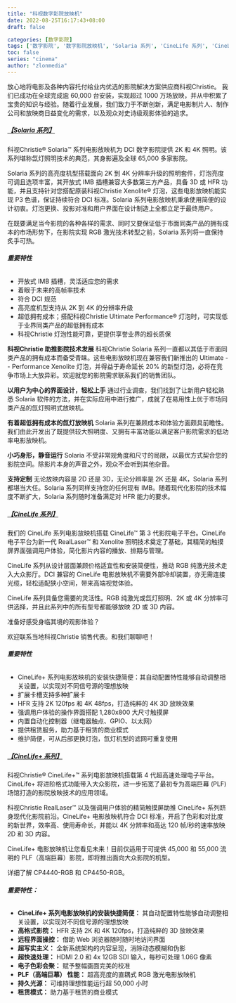 ```yaml
---
title: "科视数字影院放映机"
date: 2022-08-25T16:17:43+08:00
draft: false

categories: [数字影院]
tags: ['数字影院', '数字影院放映机', 'Solaria 系列', 'CineLife 系列', 'CineLife+ 系列']
toc: false
series: "cinema"
author: "zlonmedia"
---
```


放心地将电影及各种内容托付给业内优选的影院解决方案供应商科视Christie。 我们已成功在全球完成逾 60,000 台安装，实现超过 1000 万场放映，并从中积累了宝贵的知识与经验。随着行业发展，我们致力于不断创新，满足电影制片人、制作公司和放映商日益变化的需求，以及观众对史诗级观影体验的追求。<!--more-->

##### [**【Solaria 系列】**](http://zlon.com.cn/projector/christie/)
科视Christie® Solaria™ 系列电影放映机为 DCI 数字影院提供 2K 和 4K 照明。该系列堪称氙灯照明技术的典范，其身影遍及全球 65,000 多家影院。

Solaria 系列的高亮度机型搭载面向 2K 到 4K 分辨率升级的照明套件，灯泡亮度可调且选项丰富，其开放式 IMB 插槽兼容大多数第三方产品，具备 3D 或 HFR 功能，并且支持针对您搭配原装科视Christie Xenolite® 灯泡，这些电影放映机能实现 P3 色谱，保证持续符合 DCI 标准。Solaria 系列电影放映机秉承使用简便的设计初衷。灯泡更换、投影对准和用户界面在设计制造上全都立足于最终用户。

在既要满足当今影院的各种各样的需求、同时又要保证低于市面同类产品的拥有成本的市场形势下，在影院实现 RGB 激光技术转型之前，Solaria 系列将一直保持炙手可热。

###### **重要特性**
- 开放式 IMB 插槽，灵活适应您的需求
- 着眼于未来的高帧率技术
- 符合 DCI 规范
- 高亮度机型支持从 2K 到 4K 的分辨率升级
- 超低拥有成本；搭配科视Christie Ultimate Performance® 灯泡时，可实现低于业界同类产品的超低拥有成本
- 科视Christie 灯泡性能可靠，更提供享誉业界的超长质保

**科视Christie 助推影院技术发展**
科视Christie Solaria 系列一直都以其低于市面同类产品的拥有成本而备受青睐。这些电影放映机现在兼容我们新推出的 Ultimate - - Performance Xenolite 灯泡，并得益于寿命延长 20% 的新型灯泡，必将在竞争市场上大放异彩。欢迎就您的影院需求联系我们的销售团队。

**以用户为中心的界面设计，轻松上手**
通过行业调查，我们找到了让新用户轻松熟悉 Solaria 软件的方法，并在实际应用中进行推广，成就了在易用性上优于市场同类产品的氙灯照明式放映机。

**有着超低拥有成本的氙灯放映机**
Solaria 系列在兼顾成本和体验方面颇具前瞻性。我们由此开发出了既提供较大照明度、又拥有丰富功能以满足客户影院需求的低功率电影放映机。

**小巧身形，静音运行**
Solaria 不受非常规角度和尺寸的局限，以最优方式契合您的影院空间。除影片本身的声音之外，观众不会听到其他杂音。

**支持定制**
无论放映内容是 2D 还是 3D，无论分辨率是 2K 还是 4K，Solaria 系列都堪当大任。Solaria 系列同样支持您的任何现有 IMB。随着现代化影院的技术幅度不断扩大，Solaria 系列随时准备满足对 HFR 能力的要求。

##### [**【CineLife 系列】**](http://zlon.com.cn/projector/christie/)
我们的 CineLife 系列电影放映机搭载 CineLife™ 第 3 代影院电子平台。CineLife 电子平台为新一代 RealLaser™ 和 Xenolite 照明技术奠定了基础，其精简的触摸屏界面强调用户体验，简化影片内容的播放、排期与管理。

CineLife 系列从设计层面兼顾价格适宜性和安装简便性，推动 RGB 纯激光技术走入大众影厅。DCI 兼容的 CineLife 电影放映机不需要外部冷却装置，亦无需连接光缆，轻松适配狭小空间，带来高端视觉体验。

CineLife 系列具备您需要的灵活性。RGB 纯激光或氙灯照明、2K 或 4K 分辨率可供选择，并且此系列中的所有型号都能够放映 2D 或 3D 内容。

准备好感受身临其境的观影体验？

欢迎联系当地科视Christie 销售代表。和我们聊聊吧！

###### **重要特性**
- CineLife+ 系列电影放映机的安装快捷简便：其自动配置特性能够自动调整相关设置，以实现对不同信号源的理想放映
- 扩展卡槽支持多种扩展卡
- HFR 支持 2K 120fps 和 4K 48fps，打造纯粹的 4K 3D 放映效果
- 强调用户体验的操作界面搭配 1,280x800 大尺寸触摸屏
- 内置自动化控制器（继电器触点、GPIO、以太网）
- 提供租赁服务，助力基于租赁的商业模式
- 维护简便，可从后部更换灯泡，氙灯机型的滤网可重复使用

##### [**【CineLife+ 系列】**](http://zlon.com.cn/projector/christie/)
科视Christie® CineLife+™ 系列电影放映机搭载第 4 代超高速处理电子平台。CineLife+ 将进阶格式功能带入大众影院，进一步拓宽了最初专为高端巨幕 (PLF) 场馆打造的影院放映技术的应用领域。

科视Christie RealLaser™ 以及强调用户体验的精简触摸屏助推 CineLife+ 系列跻身现代化影院前沿。CineLife+ 电影放映机符合 DCI 标准，开启了色彩和对比度的新世界，效率高、使用寿命长，并能以 4K 分辨率和高达 120 帧/秒的速率放映 2D 和 3D 内容。

CineLife+ 电影放映机让您看见未来！目前仅适用于可提供 45,000 和 55,000 流明的 PLF（高端巨幕）影院，即将推出面向大众影院的机型。

详细了解 CP4440-RGB 和 CP4450-RGB。

###### **重要特性：**
- **CineLife+ 系列电影放映机的安装快捷简便：** 其自动配置特性能够自动调整相关设置，以实现对不同信号源的理想放映
- **高格式影院：** HFR 支持 2K 和 4K 120fps，打造纯粹的 3D 放映效果
- **远程界面操控：** 借助 Web 浏览器随时随时地访问界面
- **超写实主义：** 全新系统架构的内容呈现，消除动态模糊和伪影
- **超快速处理：** HDMI 2.0 和 4x 12GB SDI 输入，每秒可处理 1.06G 像素
- **电子色彩会聚：** 赋予整幅画面完美的校准
- **PLF（高端巨幕） 性能：** 超高亮度的直耦式 RGB 激光电影放映机
- **持久光源：** 可维持理想性能运行超 50,000 小时
- **租赁模式：** 助力基于租赁的商业模式